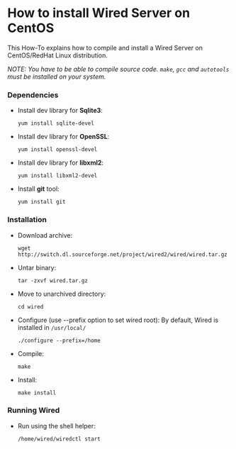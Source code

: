 # How to install Wired Server on CentOS

This How-To explains how to compile and install a Wired Server on CentOS/RedHat Linux distribution. 

*NOTE: You have to be able to compile source code. `make`, `gcc` and `autotools` must be installed on your system.*

### Dependencies

* 	Install dev library for **Sqlite3**: 
	
		yum install sqlite-devel

* 	Install dev library for **OpenSSL**: 

		yum install openssl-devel

* 	Install dev library for **libxml2**: 

		yum install libxml2-devel

* 	Install **git** tool: 

		yum install git

### Installation

* 	Download archive: 

		wget http://switch.dl.sourceforge.net/project/wired2/wired/wired.tar.gz

* 	Untar binary: 

		tar -zxvf wired.tar.gz

* 	Move to unarchived directory: 

		cd wired

* 	Configure (use --prefix option to set wired root): 
	By default, Wired is installed in `/usr/local/`

		./configure --prefix=/home

* 	Compile: 

		make

* 	Install: 

		make install

### Running Wired

* 	Run using the shell helper: 

		/home/wired/wiredctl start